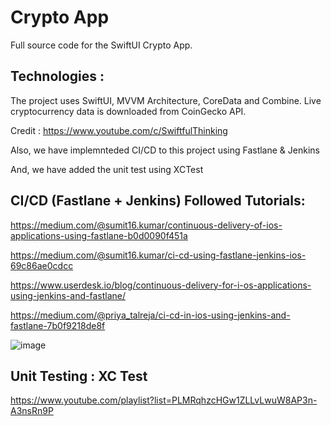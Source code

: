 # Crypto App
 
 Full source code for the SwiftUI Crypto App.
 
 
## Technologies : 

The project uses SwiftUI, MVVM Architecture, CoreData and Combine. Live cryptocurrency data is downloaded from CoinGecko API.

Credit : https://www.youtube.com/c/SwiftfulThinking 
 
Also, we have implemnteded CI/CD to this project using Fastlane & Jenkins

And, we have added the unit test using XCTest
 
 ## CI/CD (Fastlane + Jenkins) Followed Tutorials: 
 
 https://medium.com/@sumit16.kumar/continuous-delivery-of-ios-applications-using-fastlane-b0d0090f451a
 
 https://medium.com/@sumit16.kumar/ci-cd-using-fastlane-jenkins-ios-69c86ae0cdcc
 
 https://www.userdesk.io/blog/continuous-delivery-for-i-os-applications-using-jenkins-and-fastlane/
 
 https://medium.com/@priya_talreja/ci-cd-in-ios-using-jenkins-and-fastlane-7b0f9218de8f

![image](https://user-images.githubusercontent.com/36794199/193008332-356376f6-60cd-4e89-aeae-6864dcef0410.png)

## Unit Testing : XC Test 

https://www.youtube.com/playlist?list=PLMRqhzcHGw1ZLLvLwuW8AP3n-A3nsRn9P
